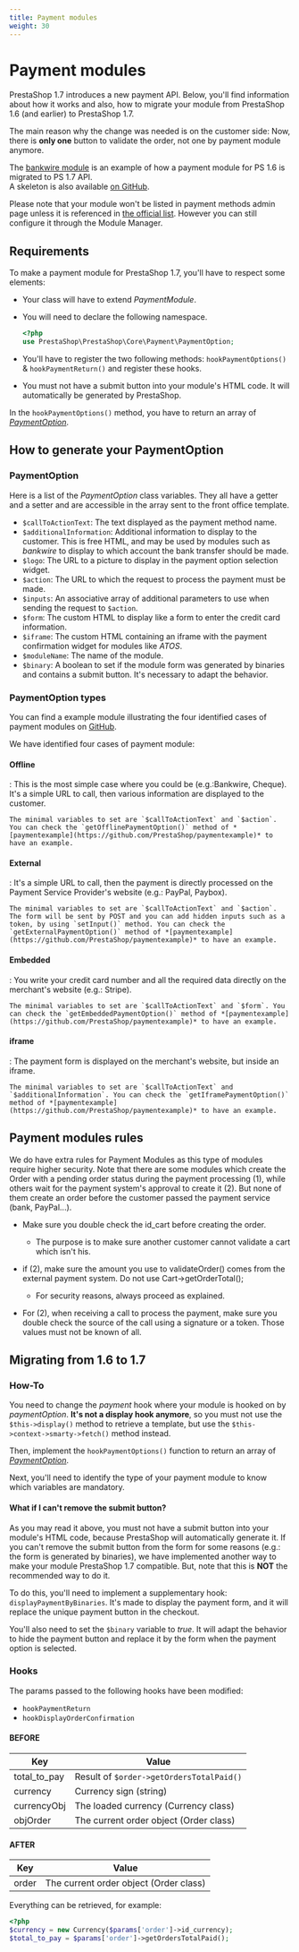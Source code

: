 ```yaml
---
title: Payment modules
weight: 30
---
```


Payment modules
===============

PrestaShop 1.7 introduces a new payment API. Below, you'll find information about how it works and also, how to migrate your module from PrestaShop 1.6 (and earlier) to PrestaShop 1.7.

The main reason why the change was needed is on the customer side: Now, there is **only one** button to validate the order, not one by payment module anymore.

The [bankwire module](https://github.com/PrestaShop/bankwire/pull/18) is an example of how a payment module for PS 1.6 is migrated to PS 1.7 API.<br/>
A skeleton is also available [on GitHub](https://github.com/PrestaShop/paymentexample). 

Please note that your module won't be listed in payment methods admin page unless it is referenced in [the official list](https://api.prestashop.com/xml/tab_modules_list_17.xml). However you can still configure it through the Module Manager.


Requirements
------------

To make a payment module for PrestaShop 1.7, you'll have to respect some elements:

-   Your class will have to extend *PaymentModule*.
-   You will need to declare the following namespace.

    ```php
    <?php
    use PrestaShop\PrestaShop\Core\Payment\PaymentOption;
    ```

-   You'll have to register the two following methods: `hookPaymentOptions()` & `hookPaymentReturn()` and register these hooks.
-   You must not have a submit button into your module's HTML code. It will automatically be generated by PrestaShop.

In the `hookPaymentOptions()` method, you have to return an array of *[PaymentOption](https://github.com/PrestaShop/PrestaShop/blob/8.0.x/src/Core/Payment/PaymentOption.php)*.

How to generate your PaymentOption
----------------------------------

### PaymentOption

Here is a list of the *PaymentOption* class variables. They all have a getter and a setter and are accessible in the array sent to the front office template.

-   `$callToActionText`: The text displayed as the payment method name.
-   `$additionalInformation`: Additional information to display to the customer. This is free HTML, and may be used by modules such as *bankwire* to display to which account the bank transfer should be made.
-   `$logo`: The URL to a picture to display in the payment option selection widget.
-   `$action`: The URL to which the request to process the payment must be made.
-   `$inputs`: An associative array of additional parameters to use when sending the request to `$action`.
-   `$form`: The custom HTML to display like a form to enter the credit card information.
-   `$iframe`: The custom HTML containing an iframe with the payment confirmation widget for modules like *ATOS*.
-   `$moduleName`: The name of the module.
-   `$binary`: A boolean to set if the module form was generated by binaries and contains a submit button. It's necessary to adapt the behavior.

### PaymentOption types

You can find a example module illustrating the four identified cases of payment modules on [GitHub](https://github.com/PrestaShop/paymentexample).

We have identified four cases of payment module:

#### Offline

:   This is the most simple case where you could be (e.g.:Bankwire, Cheque).
    It's a simple URL to call, then various information are displayed to the customer.

    The minimal variables to set are `$callToActionText` and `$action`. You can check the `getOfflinePaymentOption()` method of *[paymentexample](https://github.com/PrestaShop/paymentexample)* to have an example.

#### External

:   It's a simple URL to call, then the payment is directly processed on the Payment Service Provider's website (e.g.: PayPal, Paybox).

    The minimal variables to set are `$callToActionText` and `$action`. The form will be sent by POST and you can add hidden inputs such as a token, by using `setInput()` method. You can check the `getExternalPaymentOption()` method of *[paymentexample](https://github.com/PrestaShop/paymentexample)* to have an example.

#### Embedded

:   You write your credit card number and all the required data directly on the merchant's website (e.g.: Stripe).

    The minimal variables to set are `$callToActionText` and `$form`. You can check the `getEmbeddedPaymentOption()` method of *[paymentexample](https://github.com/PrestaShop/paymentexample)* to have an example.

#### iframe

:   The payment form is displayed on the merchant's website, but inside an iframe.

    The minimal variables to set are `$callToActionText` and `$additionalInformation`. You can check the `getIframePaymentOption()` method of *[paymentexample](https://github.com/PrestaShop/paymentexample)* to have an example.
    
Payment modules rules
---------------------

We do have extra rules for Payment Modules as this type of modules require higher security.
Note that there are some modules which create the Order with a pending order status during the payment processing (1), while others wait for the payment system's approval to create it (2). But none of them create an order before the customer passed the payment service (bank, PayPal...).

* Make sure you double check the id_cart before creating the order.
    * The purpose is to make sure another customer cannot validate a cart which isn't his.

* if (2), make sure the amount you use to validateOrder() comes from the external payment system. Do not use Cart->getOrderTotal();
    * For security reasons, always proceed as explained.

* For (2), when receiving a call to process the payment, make sure you double check the source of the call using a signature or a token. Those values must not be known of all. 

Migrating from 1.6 to 1.7
-------------------------

### How-To

You need to change the *payment* hook where your module is hooked on by *paymentOption*. **It's not a display hook anymore**, so you must not use the `$this->display()` method to retrieve a template, but use the `$this->context->smarty->fetch()` method instead.

Then, implement the `hookPaymentOptions()` function to return an array of *[PaymentOption](https://github.com/PrestaShop/PrestaShop/blob/8.0.x/src/Core/Payment/PaymentOption.php)*.

Next, you'll need to identify the type of your payment module to know which variables are mandatory.

#### What if I can't remove the submit button?

As you may read it above, you must not have a submit button into your module's HTML code, because PrestaShop will automatically generate it. If you can't remove the submit button from the form for some reasons (e.g.: the form is generated by binaries), we have implemented another way to make your module PrestaShop 1.7 compatible. But, note that this is
**NOT** the recommended way to do it.

To do this, you'll need to implement a supplementary hook: `displayPaymentByBinaries`. It's made to display the payment form, and
it will replace the unique payment button in the checkout.

You'll also need to set the `$binary` variable to *true*. It will adapt the behavior to hide the payment button and replace it by the form when the payment option is selected.

### Hooks

The params passed to the following hooks have been modified:

-   `hookPaymentReturn`
-   `hookDisplayOrderConfirmation`

#### BEFORE

  Key             |Value
  --------------- |-------------------------------------------
  total_to_pay    | Result of `$order->getOrdersTotalPaid()`
  currency        | Currency sign (string)
  currencyObj     | The loaded currency (Currency class)
  objOrder        | The current order object (Order class)

#### AFTER

  Key           | Value
  ------------- |------------------------------------------
  order         | The current order object (Order class)

Everything can be retrieved, for example:

```php
<?php
$currency = new Currency($params['order']->id_currency);
$total_to_pay = $params['order']->getOrdersTotalPaid();
```
